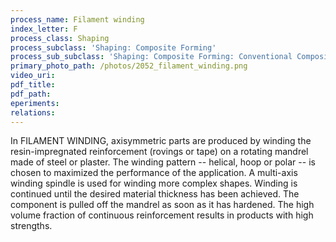 ```yaml
---
process_name: Filament winding
index_letter: F
process_class: Shaping
process_subclass: 'Shaping: Composite Forming'
process_sub_subclass: 'Shaping: Composite Forming: Conventional Composite Forming'
primary_photo_path: /photos/2052_filament_winding.png
video_uri:
pdf_title:
pdf_path:
eperiments:
relations:
---
```


In FILAMENT WINDING, axisymmetric parts are produced by winding the resin-impregnated reinforcement (rovings or tape) on a rotating mandrel made of steel or plaster. The winding pattern -- helical, hoop or polar -- is chosen to maximized the performance of the application. A multi-axis winding spindle is used for winding more complex shapes. Winding is continued until the desired material thickness has been achieved. The component is pulled off the mandrel as soon as it has hardened. The high volume fraction of continuous reinforcement results in products with high strengths.